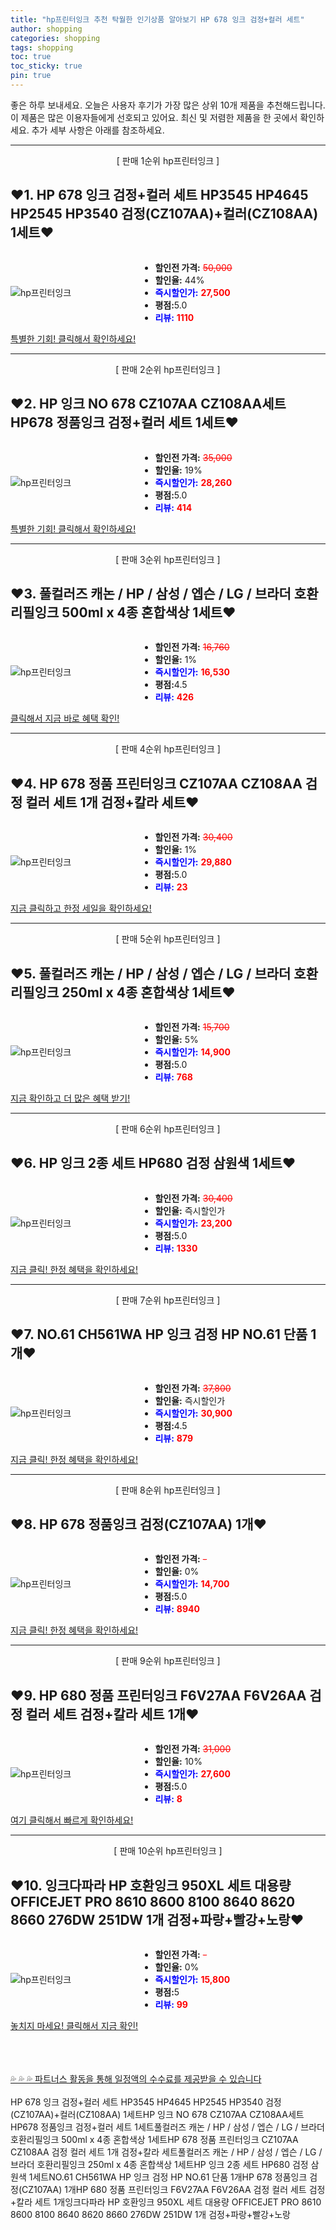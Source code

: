```yaml
---
title: "hp프린터잉크 추천 탁월한 인기상품 알아보기 HP 678 잉크 검정+컬러 세트"
author: shopping
categories: shopping
tags: shopping
toc: true
toc_sticky: true
pin: true
---
```

좋은 하루 보내세요. 오늘은 사용자 후기가 가장 많은 상위 10개 제품을 추천해드립니다. 이 제품은 많은 이용자들에게 선호되고 있어요. 최신 및 저렴한 제품을 한 곳에서 확인하세요. 추가 세부 사항은 아래를 참조하세요.

---
<p class="toplist" style="margin: 0 auto; display: block; width: fit-content;">[ 판매 1순위 hp프린터잉크 ]</p>

<h2><strong>❤️1. HP 678 잉크 검정+컬러 세트 HP3545 HP4645 HP2545 HP3540 검정(CZ107AA)+컬러(CZ108AA) 1세트❤️</strong></h2>

<div style="display: flex; align-items: center;">
    <div style="flex: 0.4;">
        <img src="https://thumbnail8.coupangcdn.com/thumbnails/remote/230x230ex/image/vendor_inventory/58e9/90c8d1b9d81b7a2ff934ab81693270f72704f4fc9fa5d38620c6cf9b96fc.jpg" alt="hp프린터잉크" style="max-width: 100%;">
    </div>
    <div style="flex: 0.6; margin-left: 10px;">
        <ul>
            <li><strong>할인전 가격:</strong> <del style="color: red;">50,000</del></li>
            <li><strong>할인율:</strong> 44%</li>
            <li><span style='color:blue'><strong>즉시할인가:</strong></span> <span style='color:red'><strong>27,500</strong></span></li>
            <li><strong>평점:</strong>5.0</li>
            <li><span style='color:blue'><strong>리뷰:</strong></span> <span style='color:red'><strong>1110</strong></span></li>
        </ul>
    </div>
</div>
<div class="center">
    <a href="https://William4Davisa.github.io?lptag=AF9450613&subid=githubio&pageKey=6526147118&traceid=V0-153&itemId=14478325484&vendorItemId=89339052828" class="myButton">
        특별한 기회! 클릭해서 확인하세요!
    </a>
</div>


---
<p class="toplist" style="margin: 0 auto; display: block; width: fit-content;">[ 판매 2순위 hp프린터잉크 ]</p>

<h2><strong>❤️2. HP 잉크 NO 678 CZ107AA CZ108AA세트 HP678 정품잉크 검정+컬러 세트 1세트❤️</strong></h2>

<div style="display: flex; align-items: center;">
    <div style="flex: 0.4;">
        <img src="https://thumbnail10.coupangcdn.com/thumbnails/remote/230x230ex/image/vendor_inventory/13ac/1cb8d857278625f5163600f8837b59cedfd0e77f5f4ee0db57dd7bb8f0b3.jpg" alt="hp프린터잉크" style="max-width: 100%;">
    </div>
    <div style="flex: 0.6; margin-left: 10px;">
        <ul>
            <li><strong>할인전 가격:</strong> <del style="color: red;">35,000</del></li>
            <li><strong>할인율:</strong> 19%</li>
            <li><span style='color:blue'><strong>즉시할인가:</strong></span> <span style='color:red'><strong>28,260</strong></span></li>
            <li><strong>평점:</strong>5.0</li>
            <li><span style='color:blue'><strong>리뷰:</strong></span> <span style='color:red'><strong>414</strong></span></li>
        </ul>
    </div>
</div>
<div class="center">
    <a href="https://William4Davisa.github.io?lptag=AF9450613&subid=githubio&pageKey=7053041272&traceid=V0-153&itemId=17467935475&vendorItemId=87920901467" class="myButton">
        특별한 기회! 클릭해서 확인하세요!
    </a>
</div>


---
<p class="toplist" style="margin: 0 auto; display: block; width: fit-content;">[ 판매 3순위 hp프린터잉크 ]</p>

<h2><strong>❤️3. 풀컬러즈 캐논 / HP / 삼성 / 엡슨 / LG / 브라더 호환리필잉크 500ml x 4종 혼합색상 1세트❤️</strong></h2>

<div style="display: flex; align-items: center;">
    <div style="flex: 0.4;">
        <img src="https://thumbnail9.coupangcdn.com/thumbnails/remote/230x230ex/image/retail/images/16175057378755114-255fadb8-cdf8-49e3-83f5-f242e1ee0391.jpg" alt="hp프린터잉크" style="max-width: 100%;">
    </div>
    <div style="flex: 0.6; margin-left: 10px;">
        <ul>
            <li><strong>할인전 가격:</strong> <del style="color: red;">16,760</del></li>
            <li><strong>할인율:</strong> 1%</li>
            <li><span style='color:blue'><strong>즉시할인가:</strong></span> <span style='color:red'><strong>16,530</strong></span></li>
            <li><strong>평점:</strong>4.5</li>
            <li><span style='color:blue'><strong>리뷰:</strong></span> <span style='color:red'><strong>426</strong></span></li>
        </ul>
    </div>
</div>
<div class="center">
    <a href="https://William4Davisa.github.io?lptag=AF9450613&subid=githubio&pageKey=6235564061&traceid=V0-153&itemId=12555795562&vendorItemId=79824102884" class="myButton">
        클릭해서 지금 바로 혜택 확인!
    </a>
</div>


---
<p class="toplist" style="margin: 0 auto; display: block; width: fit-content;">[ 판매 4순위 hp프린터잉크 ]</p>

<h2><strong>❤️4. HP 678 정품 프린터잉크 CZ107AA CZ108AA 검정 컬러 세트 1개 검정+칼라 세트❤️</strong></h2>

<div style="display: flex; align-items: center;">
    <div style="flex: 0.4;">
        <img src="https://thumbnail10.coupangcdn.com/thumbnails/remote/230x230ex/image/vendor_inventory/13ac/1cb8d857278625f5163600f8837b59cedfd0e77f5f4ee0db57dd7bb8f0b3.jpg" alt="hp프린터잉크" style="max-width: 100%;">
    </div>
    <div style="flex: 0.6; margin-left: 10px;">
        <ul>
            <li><strong>할인전 가격:</strong> <del style="color: red;">30,400</del></li>
            <li><strong>할인율:</strong> 1%</li>
            <li><span style='color:blue'><strong>즉시할인가:</strong></span> <span style='color:red'><strong>29,880</strong></span></li>
            <li><strong>평점:</strong>5.0</li>
            <li><span style='color:blue'><strong>리뷰:</strong></span> <span style='color:red'><strong>23</strong></span></li>
        </ul>
    </div>
</div>
<div class="center">
    <a href="https://William4Davisa.github.io?lptag=AF9450613&subid=githubio&pageKey=7028173357&traceid=V0-153&itemId=17335262149&vendorItemId=89340997367" class="myButton">
        지금 클릭하고 한정 세일을 확인하세요!
    </a>
</div>


---
<p class="toplist" style="margin: 0 auto; display: block; width: fit-content;">[ 판매 5순위 hp프린터잉크 ]</p>

<h2><strong>❤️5. 풀컬러즈 캐논 / HP / 삼성 / 엡슨 / LG / 브라더 호환리필잉크 250ml x 4종 혼합색상 1세트❤️</strong></h2>

<div style="display: flex; align-items: center;">
    <div style="flex: 0.4;">
        <img src="https://thumbnail9.coupangcdn.com/thumbnails/remote/230x230ex/image/retail/images/11359525392466581-ea214b74-a608-4ee7-b8cf-26d5d8f43d5f.jpg" alt="hp프린터잉크" style="max-width: 100%;">
    </div>
    <div style="flex: 0.6; margin-left: 10px;">
        <ul>
            <li><strong>할인전 가격:</strong> <del style="color: red;">15,700</del></li>
            <li><strong>할인율:</strong> 5%</li>
            <li><span style='color:blue'><strong>즉시할인가:</strong></span> <span style='color:red'><strong>14,900</strong></span></li>
            <li><strong>평점:</strong>5.0</li>
            <li><span style='color:blue'><strong>리뷰:</strong></span> <span style='color:red'><strong>768</strong></span></li>
        </ul>
    </div>
</div>
<div class="center">
    <a href="https://William4Davisa.github.io?lptag=AF9450613&subid=githubio&pageKey=6235564077&traceid=V0-153&itemId=12555795654&vendorItemId=79824102972" class="myButton">
        지금 확인하고 더 많은 혜택 받기!
    </a>
</div>


---
<p class="toplist" style="margin: 0 auto; display: block; width: fit-content;">[ 판매 6순위 hp프린터잉크 ]</p>

<h2><strong>❤️6. HP 잉크 2종 세트 HP680 검정 삼원색 1세트❤️</strong></h2>

<div style="display: flex; align-items: center;">
    <div style="flex: 0.4;">
        <img src="https://thumbnail7.coupangcdn.com/thumbnails/remote/230x230ex/image/vendor_inventory/c0f1/56da6748068d74f1b07230d584e238d8c7d1c6802f0d07993874e0e8e16f.jpg" alt="hp프린터잉크" style="max-width: 100%;">
    </div>
    <div style="flex: 0.6; margin-left: 10px;">
        <ul>
            <li><strong>할인전 가격:</strong> <del style="color: red;">30,400</del></li>
            <li><strong>할인율:</strong> 즉시할인가</li>
            <li><span style='color:blue'><strong>즉시할인가:</strong></span> <span style='color:red'><strong>23,200</strong></span></li>
            <li><strong>평점:</strong>5.0</li>
            <li><span style='color:blue'><strong>리뷰:</strong></span> <span style='color:red'><strong>1330</strong></span></li>
        </ul>
    </div>
</div>
<div class="center">
    <a href="https://William4Davisa.github.io?lptag=AF9450613&subid=githubio&pageKey=5678849281&traceid=V0-153&itemId=9372990081&vendorItemId=3573153495" class="myButton">
        지금 클릭! 한정 혜택을 확인하세요!
    </a>
</div>


---
<p class="toplist" style="margin: 0 auto; display: block; width: fit-content;">[ 판매 7순위 hp프린터잉크 ]</p>

<h2><strong>❤️7. NO.61 CH561WA HP 잉크 검정 HP NO.61 단품 1개❤️</strong></h2>

<div style="display: flex; align-items: center;">
    <div style="flex: 0.4;">
        <img src="https://thumbnail7.coupangcdn.com/thumbnails/remote/230x230ex/image/vendor_inventory/images/2018/01/25/0/4/199084d7-2083-45af-a7c5-0b09d746b325.jpg" alt="hp프린터잉크" style="max-width: 100%;">
    </div>
    <div style="flex: 0.6; margin-left: 10px;">
        <ul>
            <li><strong>할인전 가격:</strong> <del style="color: red;">37,800</del></li>
            <li><strong>할인율:</strong> 즉시할인가</li>
            <li><span style='color:blue'><strong>즉시할인가:</strong></span> <span style='color:red'><strong>30,900</strong></span></li>
            <li><strong>평점:</strong>4.5</li>
            <li><span style='color:blue'><strong>리뷰:</strong></span> <span style='color:red'><strong>879</strong></span></li>
        </ul>
    </div>
</div>
<div class="center">
    <a href="https://William4Davisa.github.io?lptag=AF9450613&subid=githubio&pageKey=2646524&traceid=V0-153&itemId=12234961&vendorItemId=3573153056" class="myButton">
        지금 클릭! 한정 혜택을 확인하세요!
    </a>
</div>


---
<p class="toplist" style="margin: 0 auto; display: block; width: fit-content;">[ 판매 8순위 hp프린터잉크 ]</p>

<h2><strong>❤️8. HP 678 정품잉크 검정(CZ107AA) 1개❤️</strong></h2>

<div style="display: flex; align-items: center;">
    <div style="flex: 0.4;">
        <img src="https://thumbnail7.coupangcdn.com/thumbnails/remote/230x230ex/image/vendor_inventory/1e6d/44c2753c3ad485a255395be90b4c29b19c35c6535ef2ebb6d31e2b2d0cc2.jpg" alt="hp프린터잉크" style="max-width: 100%;">
    </div>
    <div style="flex: 0.6; margin-left: 10px;">
        <ul>
            <li><strong>할인전 가격:</strong> <del style="color: red;">-</del></li>
            <li><strong>할인율:</strong> 0%</li>
            <li><span style='color:blue'><strong>즉시할인가:</strong></span> <span style='color:red'><strong>14,700</strong></span></li>
            <li><strong>평점:</strong>5.0</li>
            <li><span style='color:blue'><strong>리뷰:</strong></span> <span style='color:red'><strong>8940</strong></span></li>
        </ul>
    </div>
</div>
<div class="center">
    <a href="https://William4Davisa.github.io?lptag=AF9450613&subid=githubio&pageKey=2677369&traceid=V0-153&itemId=12341661&vendorItemId=84860937372" class="myButton">
        지금 클릭! 한정 혜택을 확인하세요!
    </a>
</div>


---
<p class="toplist" style="margin: 0 auto; display: block; width: fit-content;">[ 판매 9순위 hp프린터잉크 ]</p>

<h2><strong>❤️9. HP 680 정품 프린터잉크 F6V27AA F6V26AA 검정 컬러 세트 검정+칼라 세트 1개❤️</strong></h2>

<div style="display: flex; align-items: center;">
    <div style="flex: 0.4;">
        <img src="https://thumbnail8.coupangcdn.com/thumbnails/remote/230x230ex/image/vendor_inventory/76bf/4c973e20010f14a240debc55216e373cbdc31e3696deeee4af98932f5f30.jpg" alt="hp프린터잉크" style="max-width: 100%;">
    </div>
    <div style="flex: 0.6; margin-left: 10px;">
        <ul>
            <li><strong>할인전 가격:</strong> <del style="color: red;">31,000</del></li>
            <li><strong>할인율:</strong> 10%</li>
            <li><span style='color:blue'><strong>즉시할인가:</strong></span> <span style='color:red'><strong>27,600</strong></span></li>
            <li><strong>평점:</strong>5.0</li>
            <li><span style='color:blue'><strong>리뷰:</strong></span> <span style='color:red'><strong>8</strong></span></li>
        </ul>
    </div>
</div>
<div class="center">
    <a href="https://William4Davisa.github.io?lptag=AF9450613&subid=githubio&pageKey=6659807881&traceid=V0-153&itemId=15283741587&vendorItemId=89659655420" class="myButton">
        여기 클릭해서 빠르게 확인하세요!
    </a>
</div>


---
<p class="toplist" style="margin: 0 auto; display: block; width: fit-content;">[ 판매 10순위 hp프린터잉크 ]</p>

<h2><strong>❤️10. 잉크다파라 HP 호환잉크 950XL 세트 대용량 OFFICEJET PRO 8610 8600 8100 8640 8620 8660 276DW 251DW 1개 검정+파랑+빨강+노랑❤️</strong></h2>

<div style="display: flex; align-items: center;">
    <div style="flex: 0.4;">
        <img src="https://thumbnail10.coupangcdn.com/thumbnails/remote/230x230ex/image/vendor_inventory/5652/ead6f5be114c67161c6f963de18a112a49853e337563f7e22d2d8d39f86f.jpg" alt="hp프린터잉크" style="max-width: 100%;">
    </div>
    <div style="flex: 0.6; margin-left: 10px;">
        <ul>
            <li><strong>할인전 가격:</strong> <del style="color: red;">-</del></li>
            <li><strong>할인율:</strong> 0%</li>
            <li><span style='color:blue'><strong>즉시할인가:</strong></span> <span style='color:red'><strong>15,800</strong></span></li>
            <li><strong>평점:</strong>5</li>
            <li><span style='color:blue'><strong>리뷰:</strong></span> <span style='color:red'><strong>99</strong></span></li>
        </ul>
    </div>
</div>
<div class="center">
    <a href="https://William4Davisa.github.io?lptag=AF9450613&subid=githubio&pageKey=8217297483&traceid=V0-153&itemId=23607145499&vendorItemId=90632857563" class="myButton">
        놓치지 마세요! 클릭해서 지금 확인!
    </a>
</div>

<br><br><br>[💦 💦 💦 파트너스 활동을 통해 일정액의 수수료를 제공받을 수 있습니다](https://link.coupang.com/a/bcpT2c)<br><br>HP 678 잉크 검정+컬러 세트 HP3545 HP4645 HP2545 HP3540 검정(CZ107AA)+컬러(CZ108AA) 1세트HP 잉크 NO 678 CZ107AA CZ108AA세트 HP678 정품잉크 검정+컬러 세트 1세트풀컬러즈 캐논 / HP / 삼성 / 엡슨 / LG / 브라더 호환리필잉크 500ml x 4종 혼합색상 1세트HP 678 정품 프린터잉크 CZ107AA CZ108AA 검정 컬러 세트 1개 검정+칼라 세트풀컬러즈 캐논 / HP / 삼성 / 엡슨 / LG / 브라더 호환리필잉크 250ml x 4종 혼합색상 1세트HP 잉크 2종 세트 HP680 검정 삼원색 1세트NO.61 CH561WA HP 잉크 검정 HP NO.61 단품 1개HP 678 정품잉크 검정(CZ107AA) 1개HP 680 정품 프린터잉크 F6V27AA F6V26AA 검정 컬러 세트 검정+칼라 세트 1개잉크다파라 HP 호환잉크 950XL 세트 대용량 OFFICEJET PRO 8610 8600 8100 8640 8620 8660 276DW 251DW 1개 검정+파랑+빨강+노랑
